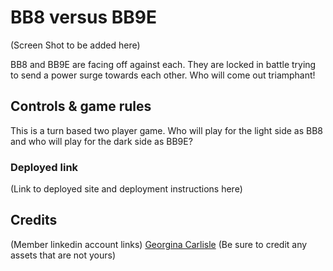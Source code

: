 # BB8 versus BB9E

(Screen Shot to be added here)

BB8 and BB9E are facing off against each. They are locked in battle trying to send a power surge towards each other. Who will come out triamphant!

## Controls & game rules

This is a turn based two player game. Who will play for the light side as BB8 and who will play for the dark side as BB9E?

### Deployed link

(Link to deployed site and deployment instructions here)

## Credits

(Member linkedin account links)
[Georgina Carlisle](https://www.linkedin.com/in/georgina-carlisle-617b58268/)
(Be sure to credit any assets that are not yours)
